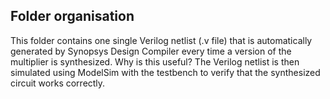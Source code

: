 ## Folder organisation

This folder contains one single Verilog netlist (.v file) that is automatically generated by Synopsys Design Compiler every time a version of the multiplier is synthesized. Why is this useful? The Verilog netlist is then simulated using ModelSim with the testbench to verify that the synthesized circuit works correctly.
